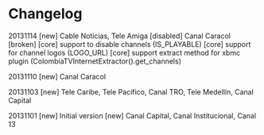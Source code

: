 Changelog
=========

20131114
[new] Cable Noticias, Tele Amiga
[disabled] Canal Caracol [broken]
[core] support to disable channels (IS_PLAYABLE)
[core] support for channel logos (LOGO_URL)
[core] support extract method for xbmc plugin (ColombiaTVInternetExtractor().get_channels)

20131110
[new] Canal Caracol

20131103
[new] Tele Caribe, Tele Pacífico, Canal TRO, Tele Medellín, Canal Capital

20131101
[new] Initial version
[new] Canal Capital, Canal Institucional, Canal 13
